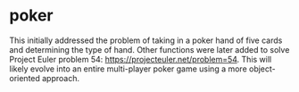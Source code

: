 # poker
This initially addressed the problem of taking in a poker hand of five cards and determining the type of hand. Other functions were later added to solve Project Euler problem 54: https://projecteuler.net/problem=54. This will likely evolve into an entire multi-player poker game using a more object-oriented approach.
